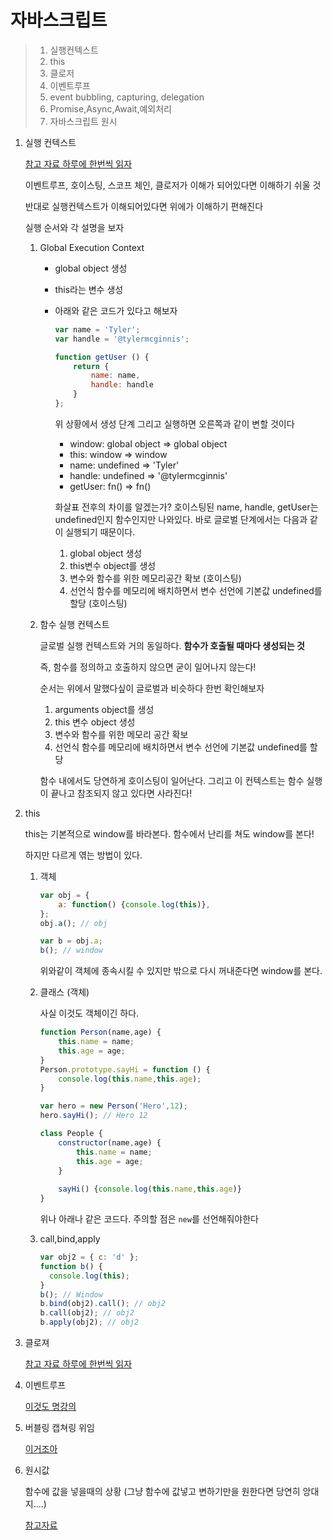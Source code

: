# 자바스크립트

> 1. 실행컨텍스트
> 2. this
> 3. 클로저
> 4. 이벤트루프
> 5. event bubbling, capturing, delegation
> 6. Promise,Async,Await,예외처리
> 7. 자바스크립트 원시

1. 실행 컨텍스트

   [참고 자료 하루에 한번씩 읽자](https://mingcoder.me/2020/02/28/Programming/JavaScript/execute-context/)

   이벤트루프, 호이스팅, 스코프 체인, 클로저가 이해가 되어있다면 이해하기 쉬울 것

   반대로 실행컨텍스트가 이해되어있다면 위에가 이해하기 편해진다

   실행 순서와 각 설명을 보자

   1. Global Execution Context

      - global object 생성

      - this라는 변수 생성

      - 아래와 같은 코드가 있다고 해보자

        ```javascript
        var name = 'Tyler';
        var handle = '@tylermcginnis';
        
        function getUser () {
            return {
                name: name,
                handle: handle
            }
        };
        ```

        위 상황에서 생성 단계 그리고 실행하면 오른쪽과 같이 변할 것이다

        - window: global object => global object
        - this: window => window
        - name: undefined => 'Tyler'
        - handle: undefined => '@tylermcginnis'
        - getUser: fn() => fn()

        화살표 전후의 차이를 알겠는가? 호이스팅된 name, handle, getUser는 undefined인지 함수인지만 나와있다. 바로 글로벌 단계에서는 다음과 같이 실행되기 때문이다.

        1. global object 생성
        2. this변수 object를 생성
        3. 변수와 함수를 위한 메모리공간 확보 (호이스팅)
        4. 선언식 함수를 메모리에 배치하면서 변수 선언에 기본값 undefined를 할당 (호이스팅)

   2. 함수 실행 컨텍스트

      글로벌 실행 컨텍스트와 거의 동일하다. **함수가 호출될 때마다 생성되는 것**

      즉, 함수를 정의하고 호출하지 않으면 굳이 일어나지 않는다!

      순서는 위에서 말했다싶이 글로벌과 비슷하다 한번 확인해보자

      1. arguments object를 생성
      2. this 변수 object 생성
      3. 변수와 함수를 위한 메모리 공간 확보
      4. 선언식 함수를 메모리에 배치하면서 변수 선언에 기본값 undefined를 할당

      함수 내에서도 당연하게 호이스팅이 일어난다. 그리고 이 컨텍스트는 함수 실행이 끝나고 참조되지 않고 있다면 사라진다!

2. this

   this는 기본적으로 window를 바라본다. 함수에서 난리를 쳐도 window를 본다!

   하지만 다르게 엮는 방법이 있다.

   1. 객체

      ```javascript
      var obj = {
          a: function() {console.log(this)},
      };
      obj.a(); // obj
      
      var b = obj.a;
      b(); // window
      ```

      위와같이 객체에 종속시킬 수 있지만 밖으로 다시 꺼내준다면 window를 본다.

   2. 클래스 (객체)

      사실 이것도 객체이긴 하다.

      ```javascript
      function Person(name,age) {
          this.name = name;
          this.age = age;
      }
      Person.prototype.sayHi = function () {
          console.log(this.name,this.age);
      }
      
      var hero = new Person('Hero',12);
      hero.sayHi(); // Hero 12
      
      class People {
          constructor(name,age) {
              this.name = name;
              this.age = age;
          }
          
          sayHi() {console.log(this.name,this.age)}
      }
      ```

      위나 아래나 같은 코드다. 주의할 점은 `new`를 선언해줘야한다

   3. call,bind,apply

      ```javascript
      var obj2 = { c: 'd' };
      function b() {
        console.log(this);
      }
      b(); // Window
      b.bind(obj2).call(); // obj2
      b.call(obj2); // obj2 
      b.apply(obj2); // obj2
      ```

3. 클로져

   [참고 자료 하루에 한번씩 읽자](https://developer.mozilla.org/ko/docs/Web/JavaScript/Closures)

4. 이벤트루프

   [이것도 명강의](https://www.youtube.com/watch?v=8aGhZQkoFbQ)

5. 버블링 캡쳐링 위임

   [이거조아](https://www.youtube.com/watch?v=-fFNuNsR8q4)

6. 원시값

   함수에 값을 넣을때의 상황 (그냥 함수에 값넣고 변하기만을 원한다면 당연히 앙대지....)

   [참고자료](https://developer.mozilla.org/ko/docs/Glossary/Primitive)